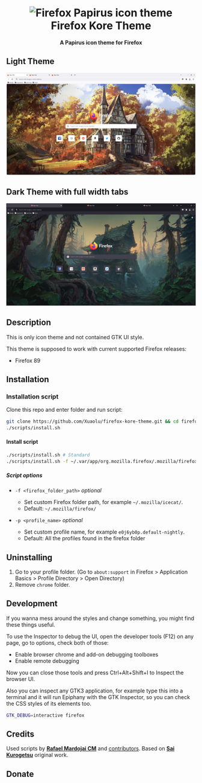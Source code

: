 <h1 align="center">
	<img src="logo.png" alt="Firefox Papirus icon theme" width="96" height="96"/><br>
 Firefox Kore Theme
</h1>

<p align="center"><strong>A Papirus icon theme for Firefox</strong></p>

## Light Theme
![Light Theme](preview1.png)

## Dark Theme with full width tabs
![Dark Theme](preview2.png)

## Description

This is only icon theme and not contained GTK UI style.

This theme is supposed to work with current supported Firefox releases:

- Firefox 89

## Installation

### Installation script

Clone this repo and enter folder and run script:

```sh
git clone https://github.com/Xuaolu/firefox-kore-theme.git && cd firefox-kore-theme
./scripts/install.sh
```

#### Install script

```sh
./scripts/install.sh # Standard
./scripts/install.sh -f ~/.var/app/org.mozilla.firefox/.mozilla/firefox # Flatpak
```

##### Script options

- `-f <firefox_folder_path>` *optional*
    - Set custom Firefox folder path, for example `~/.mozilla/icecat/`.
    - Default: `~/.mozilla/firefox/`

- `-p <profile_name>` *optional*
    - Set custom profile name, for example `e0j6yb0p.default-nightly`.
    - Default: All the profiles found in the firefox folder

## Uninstalling

1. Go to your profile folder. (Go to `about:support` in Firefox > Application Basics > Profile Directory > Open Directory)
2. Remove `chrome` folder.

## Development

If you wanna mess around the styles and change something, you might find these
things useful.

To use the Inspector to debug the UI, open the developer tools (F12) on any
page, go to options, check both of those:

- Enable browser chrome and add-on debugging toolboxes
- Enable remote debugging

Now you can close those tools and press Ctrl+Alt+Shift+I to Inspect the browser
UI.

Also you can inspect any GTK3 application, for example type this into a terminal
and it will run Epiphany with the GTK Inspector, so you can check the CSS styles
of its elements too.

```sh
GTK_DEBUG=interactive firefox
```

## Credits

Used scripts by **[Rafael Mardojai CM](https://github.com/rafaelmardojai)** and [contributors](https://github.com/rafaelmardojai/firefox-gnome-theme/graphs/contributors). Based on **[Sai Kurogetsu](https://github.com/kurogetsusai/firefox-gnome-theme)** original work.

## Donate
